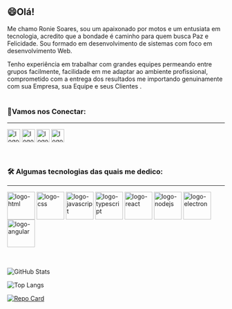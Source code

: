 <h2>😄Olá!</h2>

Me chamo Ronie Soares, sou um apaixonado por motos e um entusiata em tecnologia, acredito que a bondade é caminho para quem busca Paz e Felicidade. Sou formado em desenvolvimento de sistemas com foco em desenvolvimento Web.

Tenho experiência em trabalhar com grandes equipes permeando entre grupos facilmente, facilidade em me adaptar ao ambiente profissional, comprometido com a entrega dos resultados me importando genuinamente com sua Empresa, sua Equipe e seus Clientes .
<br>
<br>

<h3>📱Vamos nos Conectar:</h3>
<hr>
<div>
<a style="display:inline-block"  url="https://www.linkedin.com/in/ronie-soares-2a5720221/" 
><img align="center" alt="logo-html" width="30" height="30" src="https://cdn.jsdelivr.net/npm/simple-icons@3.13.0/icons/linkedin.svg"> </a>
<a style="display:inline-block" url="https://www.instagram.com/ronie_soares/" 
><img align="center" alt="logo-html" width="30" height="30" src="https://cdn.jsdelivr.net/npm/simple-icons@3.13.0/icons/instagram.svg"> </a>
<a style="display:inline-block"  url="" 
><img align="center" alt="logo-html" width="30" height="30" src="https://cdn.jsdelivr.net/npm/simple-icons@3.13.0/icons/discord.svg"> </a>
<a style="display:inline-block" href="mailto:ronie.profissional@gmail.com" 
><img align="center" alt="logo-html" width="30" height="30" src="https://cdn.jsdelivr.net/npm/simple-icons@3.13.0/icons/gmail.svg"> </a>
</div>
<br>
<br>

<h3>🛠️ Algumas tecnologias das quais me dedico:</h3>
<hr>
<div>
  <img align="center" alt="logo-html" width="64" height="64" src="https://cdn.jsdelivr.net/gh/devicons/devicon/icons/html5/html5-original.svg">
  <img align="center" alt="logo-css" width="64" height="64" src="https://cdn.jsdelivr.net/gh/devicons/devicon/icons/css3/css3-original.svg">
  <img align="center" alt="logo-javascript" width="64" height="64" src="https://cdn.jsdelivr.net/gh/devicons/devicon/icons/javascript/javascript-original.svg">
  <img align="center" alt="logo-typescript" width="64" height="64" src="https://cdn.jsdelivr.net/gh/devicons/devicon/icons/typescript/typescript-original.svg">
  <img align="center" alt="logo-react" width="64" height="64" src="https://cdn.jsdelivr.net/gh/devicons/devicon/icons/react/react-original.svg">
  <img align="center" alt="logo-nodejs" width="64" height="64" src="https://cdn.jsdelivr.net/gh/devicons/devicon/icons/nodejs/nodejs-original.svg" />      
  <img align="center" alt="logo-electron" width="64" height="64" src="https://cdn.jsdelivr.net/gh/devicons/devicon/icons/electron/electron-original.svg" />
  <img align="center" alt="logo-angular" width="64" height="64" src="https://cdn.jsdelivr.net/gh/devicons/devicon/icons/angularjs/angularjs-original.svg">
          
</div>
<br>
<br>

![GitHub Stats](https://github-readme-stats.vercel.app/api?username=Ronie-Soares&theme=transparent&bg_color=000&border_color=4E4FEB&show_icons=true&icon_color=fff&title_color=fff&text_color=4E4FEB)

![Top Langs](https://github-readme-stats-git-masterrstaa-rickstaa.vercel.app/api/top-langs/?username=Ronie-Soares&layout=compact&bg_color=000&border_color=30A3DC&title_color=E94D5F&text_color=FFF)

[![Repo Card](https://github-readme-stats.vercel.app/api/pin/?username=Ronie-Soares&repo=Ronie-Soares&bg_color=000&border_color=30A3DC&show_icons=true&icon_color=30A3DC&title_color=E94D5F&text_color=FFF)](https://github.com/Ronie-Soares/Ronie-Soares)

